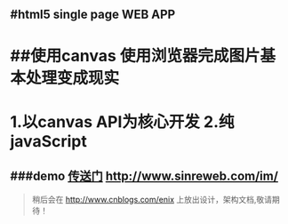 #html5 single page WEB APP
---
##使用canvas 使用浏览器完成图片基本处理变成现实
===
1.以canvas API为核心开发
2.纯javaScript
===
###demo
[传送门](http://www.sinreweb.com/im/)   http://www.sinreweb.com/im/
----------------
>稍后会在   http://www.cnblogs.com/enix     上放出设计，架构文档,敬请期待！

